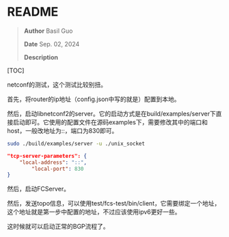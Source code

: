 # README

> **Author**        Basil Guo
>
> **Date**          Sep. 02, 2024
>
> **Description**

[TOC]

netconf的测试，这个测试比较别扭。

首先，将router的ip地址（config.json中写的就是）配置到本地。

然后，启动libnetconf2的server。它的启动方式是在build/examples/server下直接启动即可。它使用的配置文件在源码examples下，需要修改其中的端口和host，一般改地址为::，端口为830即可。

```sh
sudo ./build/examples/server -u ./unix_socket
```

```json
"tcp-server-parameters": {
    "local-address": "::",
        "local-port": 830
}
```

然后，启动FCServer。

然后，发送topo信息，可以使用test/fcs-test/bin/client，它需要绑定一个地址，这个地址就是第一步中配置的地址，不过应该使用ipv6更好一些。

这时候就可以启动正常的BGP流程了。


